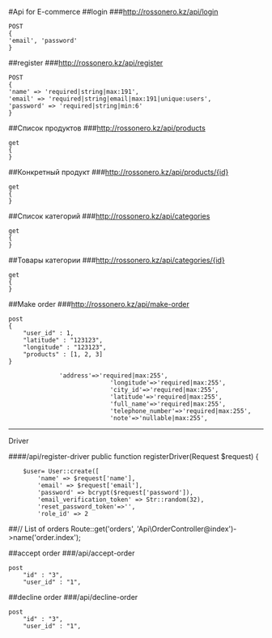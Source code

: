 #Api for E-commerce
##login
###http://rossonero.kz/api/login
```
POST 
{
'email', 'password'
}
```

##register
###http://rossonero.kz/api/register
```
POST 
{
'name' => 'required|string|max:191',
'email' => 'required|string|email|max:191|unique:users',
'password' => 'required|string|min:6'
}
```

##Список продуктов
###http://rossonero.kz/api/products
```
get 
{
}
```


##Конкретный продукт
###http://rossonero.kz/api/products/{id}
```
get 
{
}
```


##Список категорий
###http://rossonero.kz/api/categories
```
get 
{
}
```


##Товары категории
###http://rossonero.kz/api/categories/{id}
```
get 
{
}
```
##Make order
###http://rossonero.kz/api/make-order
```
post 
{
    "user_id" : 1,
    "latitude" : "123123",
    "longitude" : "123123",
    "products" : [1, 2, 3]
}
```

```
              'address'=>'required|max:255',
                            'longitude'=>'required|max:255',
                            'city_id'=>'required|max:255',
                            'latitude'=>'required|max:255',
                            'full_name'=>'required|max:255',
                            'telephone_number'=>'required|max:255',
                            'note'=>'nullable|max:255',

``` 



_______________________
Driver

####/api/register-driver
   public function registerDriver(Request $request)
    {

        $user= User::create([
            'name' => $request['name'],
            'email' => $request['email'],
            'password' => bcrypt($request['password']),
            'email_verification_token' => Str::random(32),
            'reset_password_token'=>'',
            'role_id' => 2
##// List of orders
Route::get('orders',   'Api\OrderController@index')->name('order.index');

##accept order
###/api/accept-order
```
post
    "id" : "3",
    "user_id" : "1",
```

##decline order
###/api/decline-order
```
post
    "id" : "3",
    "user_id" : "1",
```
